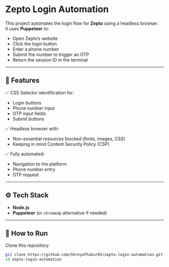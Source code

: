 # Zepto Login Automation

This project automates the login flow for **Zepto** using a headless browser.  
It uses **Puppeteer** to:
- Open Zepto’s website
- Click the login button
- Enter a phone number
- Submit the number to trigger an OTP
- Return the session ID in the terminal

---

## 📂 Features

✅ CSS Selector identification for:
- Login buttons
- Phone number input
- OTP input fields
- Submit buttons

✅ Headless browser with:
- Non-essential resources blocked (fonts, images, CSS)
- Keeping in mind Content Security Policy (CSP)

✅ Fully automated:
- Navigation to the platform
- Phone number entry
- OTP request

---

## ⚙️ Tech Stack

- **Node.js**
- **Puppeteer** (or `chromedp` alternative if needed)

---

## 🚀 How to Run

Clone this repository:
```bash
git clone https://github.com/ShreyaThakur05/zepto-login-automation.git
cd zepto-login-automation
```

